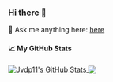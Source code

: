### Hi there 👋

💬 Ask me anything here: [here](https://github.com/jvdp11/jvdp11/issues)

#### &#x1f4c8; My GitHub Stats

<a href="https://github.com/jvdp11">
  <img align="center" src="https://github-readme-stats.vercel.app/api?username=jvdp11&show_icons=true&line_height=33&count_private=true&theme=tokyonight" alt="Jvdp11's GitHub Stats" />
</a>

<a href="https://github.com/jvdp11">
  <img align="center" src="https://github-readme-stats.vercel.app/api/top-langs/?username=jvdp11&count_private=true&langs_count=4&line_height=35&theme=tokyonight" />
</a>




